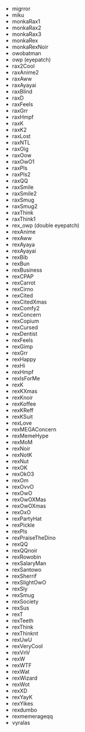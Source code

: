 * migrror
* miku
* monkaRax1
* monkaRax2
* monkaRax3
* monkaRex
* monkaRexNoir
* owobatman
* owp (eyepatch)
* rax2Cool
* raxAnime2
* raxAww
* raxAyayai
* raxBlind
* raxD
* raxFeels
* raxGrr
* raxHmpf
* raxK
* raxK2
* raxLost
* raxNTL
* raxOig
* raxOow
* raxOwO1
* raxPls
* raxPls2
* raxQQ
* raxSmile
* raxSmile2
* raxSmug
* raxSmug2
* raxThink
* raxThink1
* rex_owp (double eyepatch)
* rexAnime
* rexAww
* rexAyaya
* rexAyayai
* rexBib
* rexBun
* rexBusiness
* rexCPAP
* rexCarrot
* rexCirno
* rexCited
* rexCitedXmas
* rexComfy2
* rexConcern
* rexCopium
* rexCursed
* rexDentist
* rexFeels
* rexGimp
* rexGrr
* rexHappy
* rexHi
* rexHmpf
* rexIsForMe
* rexK
* rexKXmas
* rexKnoir
* rexKoffee
* rexKReff
* rexKSuit
* rexLove
* rexMEGAConcern
* rexMemeHype
* rexMoM
* rexNoir
* rexNotK
* rexNut
* rexOK
* rexOkO3
* rexOm
* rexOvvO
* rexOwO
* rexOwOXMas
* rexOwOXmas
* rexOxO
* rexPartyHat
* rexPickle
* rexPls
* rexPraiseTheDino
* rexQQ
* rexQQnoir
* rexRowobin
* rexSalaryMan
* rexSantowo
* rexSherrif
* rexSlightOwO
* rexSly
* rexSmug
* rexSociety
* rexSus
* rexT
* rexTeeth
* rexThink
* rexThinknt
* rexUwU
* rexVeryCool
* rexVnV
* rexW
* rexWTF
* rexWat
* rexWizard
* rexWot
* rexXD
* rexYayK
* rexYikes
* rexdumbo
* rexmemerageqq
* vyralas